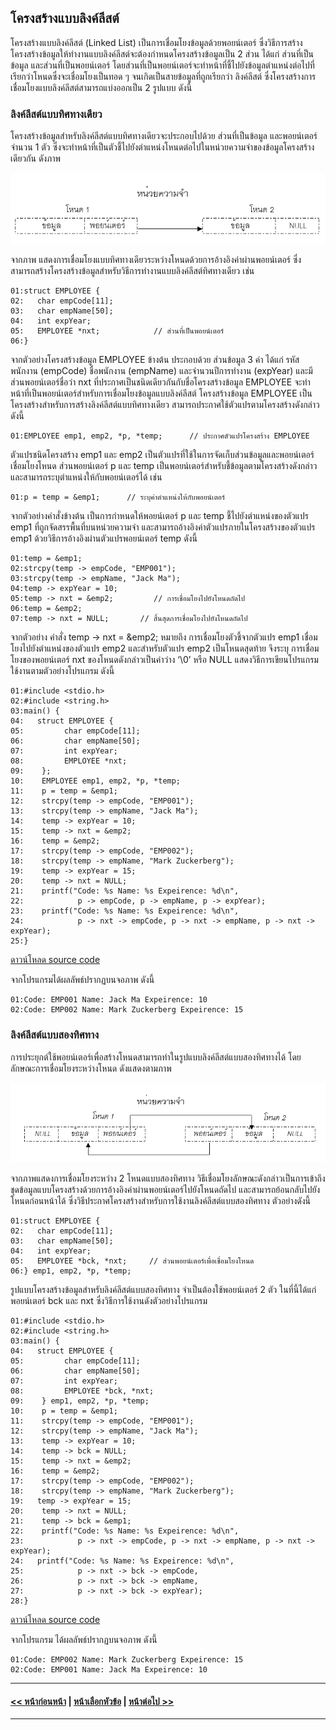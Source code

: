 ## โครงสร้างแบบลิงค์ลีสต์

โครงสร้างแบบลิงค์ลีสต์ (Linked List) เป็นการเชื่อมโยงข้อมูลด้วยพอยน์เตอร์ ซึ่งวิธีการสร้างโครงสร้างข้อมูลให้ทำงานแบบลิงค์ลีสต์จะต้องกำหนดโครงสร้างข้อมูลเป็น 2 ส่วน ได้แก่ ส่วนที่เป็นข้อมูล และส่วนที่เป็นพอยน์เตอร์ โดยส่วนที่เป็นพอยน์เตอร์จะทำหน้าที่ชี้ไปยังข้อมูลตำแหน่งต่อไปที่เรียกว่าโหนดซึ่งจะเชื่อมโยงเป็นทอด ๆ จนเกิดเป็นสายข้อมูลที่ถูกเรียกว่า ลิงค์ลีสต์ ซึ่งโครงสร้างการเชื่อมโยงแบบลิงค์ลีสต์สามารถแบ่งออกเป็น 2 รูปแบบ ดังนี้

### ลิงค์ลีสต์แบบทิศทางเดียว
โครงสร้างข้อมูลสำหรับลิงค์ลีสต์แบบทิศทางเดียวจะประกอบไปด้วย ส่วนที่เป็นข้อมูล และพอยน์เตอร์จำนวน 1 ตัว ซึ่งจะทำหน้าที่เป็นตัวชี้ไปยังตำแหน่งโหนดต่อไปในหน่วยความจำของข้อมูลโครงสร้างเดียวกัน ดังภาพ

<img src=img/0804.png>

จากภาพ แสดงการเชื่อมโยงแบบทิศทางเดียวระหว่างโหนดด้วยการอ้างอิงค่าผ่านพอยน์เตอร์ ซึ่งสามารถสร้างโครงสร้างข้อมูลสำหรับวิธีการทำงานแบบลิงค์ลีสต์ทิศทางเดียว เช่น

```
01:struct EMPLOYEE {
02:   char empCode[11]; 
03:   char empName[50];
04:   int expYear; 
05:   EMPLOYEE *nxt;            // ส่วนที่เป็นพอยน์เตอร์
06:}
```

จากตัวอย่างโครงสร้างข้อมูล EMPLOYEE ข้างต้น ประกอบด้วย ส่วนข้อมูล 3 ค่า ได้แก่ รหัสพนักงาน (empCode) ชื่อพนักงาน (empName) และจำนวนปีการทำงาน (expYear) และมีส่วนพอยน์เตอร์ชื่อว่า nxt ที่ประกาศเป็นชนิดเดียวกันกับชื่อโครงสร้างข้อมูล EMPLOYEE จะทำหน้าที่เป็นพอยน์เตอร์สำหรับการเชื่อมโยงข้อมูลแบบลิงค์ลีสต์ โครงสร้างข้อมูล EMPLOYEE เป็นโครงสร้างสำหรับการสร้างลิงค์ลีสต์แบบทิศทางเดียว สามารถประกาศใช้ตัวแปรตามโครงสร้างดังกล่าว ดังนี้

```
01:EMPLOYEE emp1, emp2, *p, *temp;      // ประกาศตัวแปรโครงสร้าง EMPLOYEE
```

ตัวแปรชนิดโครงสร้าง emp1 และ emp2 เป็นตัวแปรที่ใช้ในการจัดเก็บส่วนข้อมูลและพอยน์เตอร์เชื่อมโยงโหนด ส่วนพอยน์เตอร์ p และ temp เป็นพอยน์เตอร์สำหรับชี้ข้อมูลตามโครงสร้างดังกล่าว และสามารถระบุตำแหน่งให้กับพอยน์เตอร์ได้ เช่น

```
01:p = temp = &emp1;      // ระบุค่าตำแหน่งให้กับพอยน์เตอร์
```

จากตัวอย่างคำสั่งข้างต้น เป็นการกำหนดให้พอยน์เตอร์ p และ temp ชี้ไปยังตำแหน่งของตัวแปร emp1 ที่ถูกจัดสรรพื้นที่บนหน่วยความจำ และสามารถอ้างอิงค่าตัวแปรภายในโครงสร้างของตัวแปร emp1 ด้วยวิธีการอ้างอิงผ่านตัวแปรพอยน์เตอร์ temp ดังนี้

```
01:temp = &emp1;
02:strcpy(temp -> empCode, "EMP001"); 
03:strcpy(temp -> empName, "Jack Ma"); 
04:temp -> expYear = 10; 
05:temp -> nxt = &emp2;         // การเชื่อมโยงไปยังโหนดถัดไป
06:temp = &emp2;
07:temp -> nxt = NULL;       // สิ้นสุดการเชื่อมโยงไปยังโหนดถัดไป
```

จากตัวอย่าง คำสั่ง temp -> nxt = &emp2; หมายถึง การเชื่อมโยงตัวชี้จากตัวแปร emp1 เชื่อมโยงไปยังตำแหน่งของตัวแปร emp2  และสำหรับตัวแปร emp2 เป็นโหนดสุดท้าย จึงระบุ การเชื่อมโยงของพอยน์เตอร์ nxt ของโหนดดังกล่าวเป็นค่าว่าง ‘\0’ หรือ NULL แสดงวิธีการเขียนโปรแกรมใช้งานตามตัวอย่างโปรแกรม ดังนี้

```
01:#include <stdio.h> 
02:#include <string.h> 
03:main() { 
04:   struct EMPLOYEE {                 
05:         char empCode[11];              
06:         char empName[50];   
07:         int expYear;              
08:         EMPLOYEE *nxt;              
09:    };
10:    EMPLOYEE emp1, emp2, *p, *temp; 
11:    p = temp = &emp1;                                   
12:    strcpy(temp -> empCode, "EMP001"); 
13:    strcpy(temp -> empName, "Jack Ma"); 
14:    temp -> expYear = 10; 
15:    temp -> nxt = &emp2; 
16:    temp = &emp2;                                       
17:    strcpy(temp -> empCode, "EMP002"); 
18:    strcpy(temp -> empName, "Mark Zuckerberg"); 
19:    temp -> expYear = 15; 
20:    temp -> nxt = NULL; 
21:    printf("Code: %s Name: %s Expeirence: %d\n",  
22:            p -> empCode, p -> empName, p -> expYear); 
23:    printf("Code: %s Name: %s Expeirence: %d\n",  
24:            p -> nxt -> empCode, p -> nxt -> empName, p -> nxt -> expYear); 
25:}
```
[ดาวน์โหลด source code](src/ch08_04.cpp)

จากโปรแกรมได้ผลลัพธ์ปรากฏบนจอภาพ ดังนี้

```
01:Code: EMP001 Name: Jack Ma Expeirence: 10
02:Code: EMP002 Name: Mark Zuckerberg Expeirence: 15	
```

### ลิงค์ลีสต์แบบสองทิศทาง
การประยุกต์ใช้พอยน์เตอร์เพื่อสร้างโหนดสามารถทำในรูปแบบลิงค์ลีสต์แบบสองทิศทางได้ โดยลักษณะการเชื่อมโยงระหว่างโหนด ดังแสดงตามภาพ

<img src=img/0805.png>

จากภาพแสดงการเชื่อมโยงระหว่าง 2 โหนดแบบสองทิศทาง วิธีเชื่อมโยงลักษณะดังกล่าวเป็นการเข้าถึงชุดข้อมูลแบบโครงสร้างด้วยการอ้างอิงค่าผ่านพอยน์เตอร์ไปยังโหนดถัดไป และสามารถย้อนกลับไปยังโหนดก่อนหน้าได้ ซึ่งวิธีประกาศโครงสร้างสำหรับการใช้งานลิงค์ลีสต์แบบสองทิศทาง ตัวอย่างดังนี้ 

```
01:struct EMPLOYEE {
02:   char empCode[11];
03:   char empName[50];
04:   int expYear;
05:   EMPLOYEE *bck, *nxt;     // ส่วนพอยน์เตอร์เพื่อเชื่อมโยงโหนด
06:} emp1, emp2, *p, *temp; 
```

รูปแบบโครงสร้างข้อมูลสำหรับลิงค์ลีสต์แบบสองทิศทาง จำเป็นต้องใช้พอยน์เตอร์ 2 ตัว ในที่นี้ได้แก่ พอยน์เตอร์ bck และ nxt ซึ่งวิธีการใช้งานดังตัวอย่างโปรแกรม

```
01:#include <stdio.h>
02:#include <string.h>
03:main() {
04:   struct EMPLOYEE {                   
05:         char empCode[11];       
06:         char empName[50];  
07:         int expYear;         
08:         EMPLOYEE *bck, *nxt; 
09:    } emp1, emp2, *p, *temp;
10:    p = temp = &emp1;                                   
11:    strcpy(temp -> empCode, "EMP001");  
12:    strcpy(temp -> empName, "Jack Ma");  
13:    temp -> expYear = 10; 
14:    temp -> bck = NULL; 
15:    temp -> nxt = &emp2; 
16:    temp = &emp2;                                      
17:    strcpy(temp -> empCode, "EMP002");  
18:    strcpy(temp -> empName, "Mark Zuckerberg");  
19:   temp -> expYear = 15;  
20:    temp -> nxt = NULL; 
21:    temp -> bck = &emp1; 
22:    printf("Code: %s Name: %s Expeirence: %d\n",  
23:            p -> nxt -> empCode, p -> nxt -> empName, p -> nxt -> expYear); 
24:   printf("Code: %s Name: %s Expeirence: %d\n",  
25:            p -> nxt -> bck -> empCode, 
26:            p -> nxt -> bck -> empName, 
27:            p -> nxt -> bck -> expYear);  
28:}
```
[ดาวน์โหลด source code](src/ch08_05.cpp)

จากโปรแกรม ได้ผลลัพธ์ปรากฏบนจอภาพ ดังนี้

```
01:Code: EMP002 Name: Mark Zuckerberg Expeirence: 15
02:Code: EMP001 Name: Jack Ma Expeirence: 10
```

---
#### [<< หน้าก่อนหน้า](0801.md) | [หน้าเลือกหัวข้อ](README.md) | [หน้าต่อไป >>](0803.md)
---
